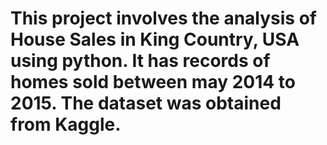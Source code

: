 # This project involves the analysis of House Sales in King Country, USA using python. It has records of homes sold between may 2014 to 2015. The dataset was obtained from Kaggle. 

